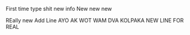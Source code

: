 First time type shit new info
New new new

REally new
Add Line
AYO AK WOT WAM DVA KOLPAKA
NEW LINE FOR REAL
